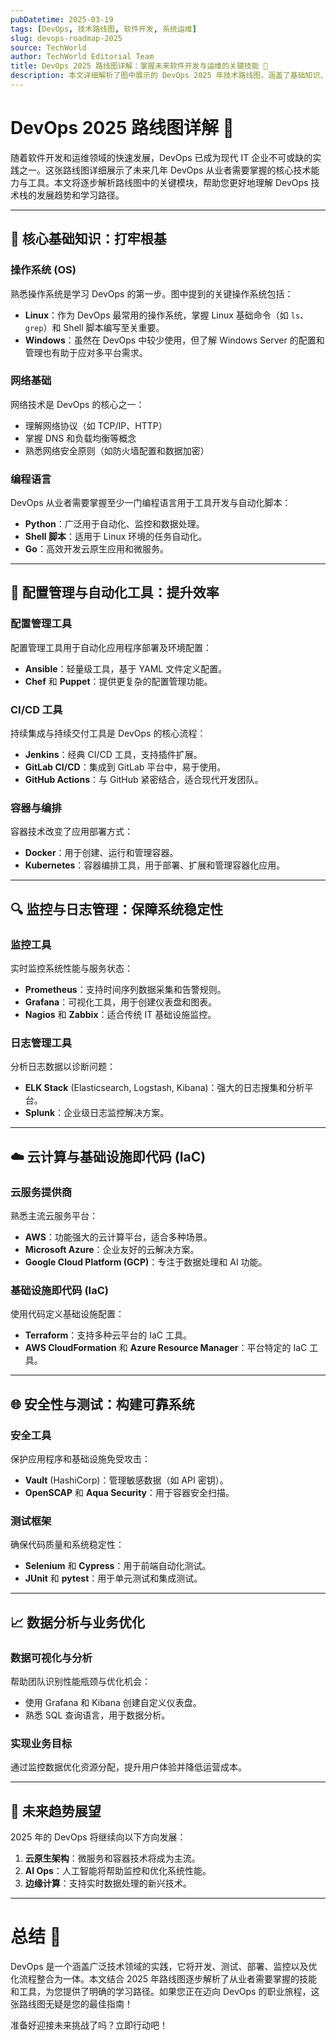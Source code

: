 ```yaml
---
pubDatetime: 2025-03-19
tags: [DevOps, 技术路线图, 软件开发, 系统运维]
slug: devops-roadmap-2025
source: TechWorld
author: TechWorld Editorial Team
title: DevOps 2025 路线图详解：掌握未来软件开发与运维的关键技能 🚀
description: 本文详细解析了图中展示的 DevOps 2025 年技术路线图，涵盖了基础知识、自动化工具、监控与日志管理、云计算技术等关键领域，为从业者提供清晰的学习路径。
---
```


# DevOps 2025 路线图详解 🚀

随着软件开发和运维领域的快速发展，DevOps 已成为现代 IT 企业不可或缺的实践之一。这张路线图详细展示了未来几年 DevOps 从业者需要掌握的核心技术能力与工具。本文将逐步解析路线图中的关键模块，帮助您更好地理解 DevOps 技术栈的发展趋势和学习路径。

---

## 🌟 核心基础知识：打牢根基

### 操作系统 (OS)

熟悉操作系统是学习 DevOps 的第一步。图中提到的关键操作系统包括：

- **Linux**：作为 DevOps 最常用的操作系统，掌握 Linux 基础命令（如 `ls`、`grep`）和 Shell 脚本编写至关重要。
- **Windows**：虽然在 DevOps 中较少使用，但了解 Windows Server 的配置和管理也有助于应对多平台需求。

### 网络基础

网络技术是 DevOps 的核心之一：

- 理解网络协议（如 TCP/IP、HTTP）
- 掌握 DNS 和负载均衡等概念
- 熟悉网络安全原则（如防火墙配置和数据加密）

### 编程语言

DevOps 从业者需要掌握至少一门编程语言用于工具开发与自动化脚本：

- **Python**：广泛用于自动化、监控和数据处理。
- **Shell 脚本**：适用于 Linux 环境的任务自动化。
- **Go**：高效开发云原生应用和微服务。

---

## 🤖 配置管理与自动化工具：提升效率

### 配置管理工具

配置管理工具用于自动化应用程序部署及环境配置：

- **Ansible**：轻量级工具，基于 YAML 文件定义配置。
- **Chef** 和 **Puppet**：提供更复杂的配置管理功能。

### CI/CD 工具

持续集成与持续交付工具是 DevOps 的核心流程：

- **Jenkins**：经典 CI/CD 工具，支持插件扩展。
- **GitLab CI/CD**：集成到 GitLab 平台中，易于使用。
- **GitHub Actions**：与 GitHub 紧密结合，适合现代开发团队。

### 容器与编排

容器技术改变了应用部署方式：

- **Docker**：用于创建、运行和管理容器。
- **Kubernetes**：容器编排工具，用于部署、扩展和管理容器化应用。

---

## 🔍 监控与日志管理：保障系统稳定性

### 监控工具

实时监控系统性能与服务状态：

- **Prometheus**：支持时间序列数据采集和告警规则。
- **Grafana**：可视化工具，用于创建仪表盘和图表。
- **Nagios** 和 **Zabbix**：适合传统 IT 基础设施监控。

### 日志管理工具

分析日志数据以诊断问题：

- **ELK Stack** (Elasticsearch, Logstash, Kibana)：强大的日志搜集和分析平台。
- **Splunk**：企业级日志监控解决方案。

---

## ☁️ 云计算与基础设施即代码 (IaC)

### 云服务提供商

熟悉主流云服务平台：

- **AWS**：功能强大的云计算平台，适合多种场景。
- **Microsoft Azure**：企业友好的云解决方案。
- **Google Cloud Platform (GCP)**：专注于数据处理和 AI 功能。

### 基础设施即代码 (IaC)

使用代码定义基础设施配置：

- **Terraform**：支持多种云平台的 IaC 工具。
- **AWS CloudFormation** 和 **Azure Resource Manager**：平台特定的 IaC 工具。

---

## 🌐 安全性与测试：构建可靠系统

### 安全工具

保护应用程序和基础设施免受攻击：

- **Vault** (HashiCorp)：管理敏感数据（如 API 密钥）。
- **OpenSCAP** 和 **Aqua Security**：用于容器安全扫描。

### 测试框架

确保代码质量和系统稳定性：

- **Selenium** 和 **Cypress**：用于前端自动化测试。
- **JUnit** 和 **pytest**：用于单元测试和集成测试。

---

## 📈 数据分析与业务优化

### 数据可视化与分析

帮助团队识别性能瓶颈与优化机会：

- 使用 Grafana 和 Kibana 创建自定义仪表盘。
- 熟悉 SQL 查询语言，用于数据分析。

### 实现业务目标

通过监控数据优化资源分配，提升用户体验并降低运营成本。

---

## 🔮 未来趋势展望

2025 年的 DevOps 将继续向以下方向发展：

1. **云原生架构**：微服务和容器技术将成为主流。
2. **AI Ops**：人工智能将帮助监控和优化系统性能。
3. **边缘计算**：支持实时数据处理的新兴技术。

---

# 总结 🎯

DevOps 是一个涵盖广泛技术领域的实践，它将开发、测试、部署、监控以及优化流程整合为一体。本文结合 2025 年路线图逐步解析了从业者需要掌握的技能和工具，为您提供了明确的学习路径。如果您正在迈向 DevOps 的职业旅程，这张路线图无疑是您的最佳指南！

准备好迎接未来挑战了吗？立即行动吧！
